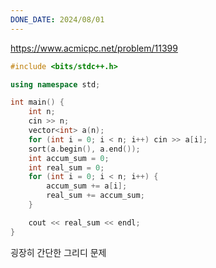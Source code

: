 ```yaml
---
DONE_DATE: 2024/08/01
---
```

https://www.acmicpc.net/problem/11399

```c++
#include <bits/stdc++.h>

using namespace std;

int main() {
    int n;
    cin >> n;
    vector<int> a(n);
    for (int i = 0; i < n; i++) cin >> a[i];
    sort(a.begin(), a.end());
    int accum_sum = 0;
    int real_sum = 0;
    for (int i = 0; i < n; i++) {
        accum_sum += a[i];
        real_sum += accum_sum;
    }

    cout << real_sum << endl;
}


```

굉장히 간단한 그리디 문제



